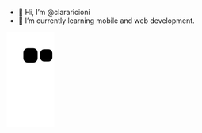 - 👋 Hi, I’m @clararicioni
- 🌱 I’m currently learning mobile and web development.

![Snake animation](https://github.com/clararicioni/clararicioni/blob/output/github-contribution-grid-snake.svg)
